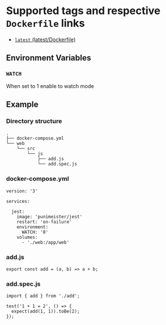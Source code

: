 # Supported tags and respective `Dockerfile` links

- [`latest` (latest/Dockerfile)](https://github.com/punimeister/docker-jest/blob/master/latest/Dockerfile)

## Environment Variables

### `WATCH`

When set to 1 enable to watch mode

## Example

### Directory structure

```
.
├── docker-compose.yml
└── web
    └── src
        └── js
            ├── add.js
            └── add.spec.js
```

### docker-compose.yml

```
version: '3'

services:

  jest:
    image: 'punimeister/jest'
    restart: 'on-failure'
    environment:
      WATCH: '0'
    volumes:
      - './web:/app/web'
```

### add.js

```
export const add = (a, b) => a + b;
```

### add.spec.js

```
import { add } from './add';

test('1 + 1 = 2', () => {
  expect(add(1, 1)).toBe(2);
});
```
